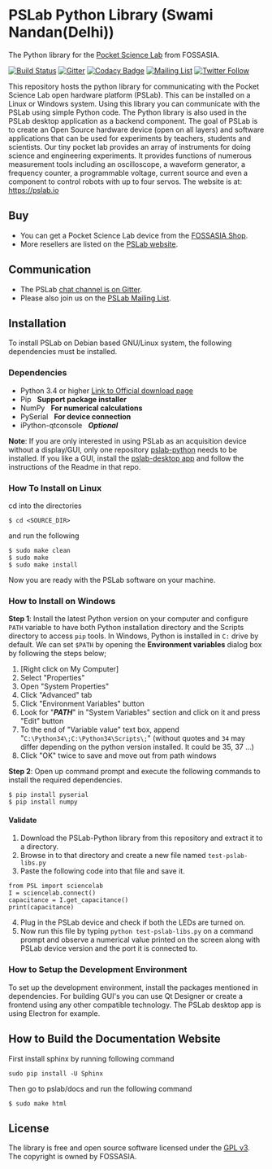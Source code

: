 # PSLab Python Library (Swami Nandan(Delhi))

The Python library for the [Pocket Science Lab](https://pslab.io) from FOSSASIA.

[![Build Status](https://travis-ci.org/fossasia/pslab-python.svg?branch=development)](https://travis-ci.org/fossasia/pslab-python)
[![Gitter](https://badges.gitter.im/fossasia/pslab.svg)](https://gitter.im/fossasia/pslab?utm_source=badge&utm_medium=badge&utm_campaign=pr-badge)
[![Codacy Badge](https://api.codacy.com/project/badge/Grade/ce4af216571846308f66da4b7f26efc7)](https://www.codacy.com/app/mb/pslab-python?utm_source=github.com&amp;utm_medium=referral&amp;utm_content=fossasia/pslab&amp;utm_campaign=Badge_Grade)
[![Mailing List](https://img.shields.io/badge/Mailing%20List-FOSSASIA-blue.svg)](https://groups.google.com/forum/#!forum/pslab-fossasia)
[![Twitter Follow](https://img.shields.io/twitter/follow/pslabio.svg?style=social&label=Follow&maxAge=2592000?style=flat-square)](https://twitter.com/pslabio)

This repository hosts the python library for communicating with the Pocket Science Lab open hardware platform (PSLab). This can be installed on a Linux or Windows system. Using this library you can communicate with the PSLab using simple Python code. The Python library is also used in the PSLab desktop application as a backend component. The goal of PSLab is to create an Open Source hardware device (open on all layers) and software applications that can be used for experiments by teachers, students and scientists. Our tiny pocket lab provides an array of instruments for doing science and engineering experiments. It provides functions of numerous measurement tools including an oscilloscope, a waveform generator, a frequency counter, a programmable voltage, current source and even a component to control robots with up to four servos. The website is at: https://pslab.io

## Buy

* You can get a Pocket Science Lab device from the [FOSSASIA Shop](https://fossasia.com).
* More resellers are listed on the [PSLab website](https://pslab.io/shop/).

## Communication

* The PSLab [chat channel is on Gitter](https://gitter.im/fossasia/pslab).
* Please also join us on the [PSLab Mailing List](https://groups.google.com/forum/#!forum/pslab-fossasia).

## Installation

To install PSLab on Debian based GNU/Linux system, the following dependencies must be installed.

### Dependencies

* Python 3.4 or higher [Link to Official download page](https://www.python.org/downloads/windows/)
* Pip &nbsp; **Support package installer**
* NumPy &nbsp; **For numerical calculations**
* PySerial &nbsp; **For device connection**
* iPython-qtconsole &nbsp; **_Optional_**

**Note**: If you are only interested in using PSLab as an acquisition device without a display/GUI, only one repository  [pslab-python](https://github.com/fossasia/pslab-python) needs to be installed. If you like a GUI, install the [pslab-desktop app](https://github.com/fossasia/pslab-desktop) and follow the instructions of the Readme in that repo.

### How To Install on Linux

cd into the directories

    $ cd <SOURCE_DIR>

and run the following

    $ sudo make clean
    $ sudo make
    $ sudo make install

Now you are ready with the PSLab software on your machine.

### How to Install on Windows

**Step 1**: Install the latest Python version on your computer and configure `PATH` variable to have both Python installation directory and the Scripts directory to access `pip` tools. In Windows, Python is installed in `C:` drive by default. We can set `$PATH` by opening the **Environment variables** dialog box by following the steps below;

1. [Right click on My Computer] 
2. Select "Properties"
3. Open "System Properties"
4. Click "Advanced" tab
5. Click "Environment Variables" button
6. Look for "**_PATH_**" in "System Variables" section and click on it and press "Edit" button
7. To the end of "Variable value" text box, append "`C:\Python34\;C:\Python34\Scripts\;`" (without quotes and `34` may differ depending on the python version installed. It could be 35, 37 ...)
8. Click "OK" twice to save and move out from path windows

**Step 2**: Open up command prompt and execute the following commands to install the required dependencies.

    $ pip install pyserial
    $ pip install numpy

#### Validate

1. Download the PSLab-Python library from this repository and extract it to a directory.
2. Browse in to that directory and create a new file named `test-pslab-libs.py`
3. Paste the following code into that file and save it.
```
from PSL import sciencelab
I = sciencelab.connect()
capacitance = I.get_capacitance()
print(capacitance)
```
4. Plug in the PSLab device and check if both the LEDs are turned on.
5. Now run this file by typing `python test-pslab-libs.py` on a command prompt and observe a numerical value printed on the screen along with PSLab device version and the port it is connected to.

### How to Setup the Development Environment

To set up the development environment, install the packages mentioned in dependencies. For building GUI's you can use Qt Designer or create a frontend using any other compatible technology. The PSLab desktop app is using Electron for example.

## How to Build the Documentation Website

First install sphinx by running following command

    sudo pip install -U Sphinx

Then go to pslab/docs and run the following command

    $ sudo make html

## License

The library is free and open source software licensed under the [GPL v3](LICENSE). The copyright is owned by FOSSASIA. 
